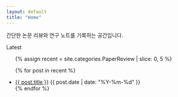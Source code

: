 ```yaml
---
layout: default
title: "Home"
---
```


<div class="home-card">

  간단한 논문 리뷰와 연구 노트를 기록하는 공간입니다.  
  


</div>

<span class="kicker">Latest</span>
<ul class="paper-list">
{% assign recent = site.categories.PaperReview | slice: 0, 5 %}

{% for post in recent %}
  <li>
    <a class="post-link" href="{{ post.url | relative_url }}">{{ post.title }}</a>
    <time>{{ post.date | date: "%Y-%m-%d" }}</time>
  </li>
{% endfor %}
</ul>
